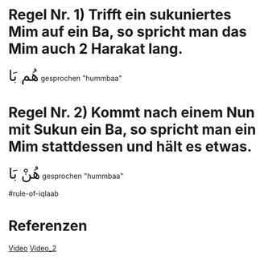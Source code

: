 # Regel Nr. 1) Trifft ein sukuniertes Mim auf ein Ba, so spricht man das Mim auch 2 Harakat lang.

<span style="font-size: 22pt">هُم بَا</span>
gesprochen "hummbaa"

# Regel Nr. 2) Kommt nach einem Nun mit Sukun ein Ba, so spricht man ein Mim stattdessen und hält es etwas.

<span style="font-size: 22pt">هُنْ بَا</span>
gesprochen "hummbaa"

#rule-of-iqlaab

# Referenzen
[Video](https://youtu.be/-vh7b80Eolk)
[Video_2](https://youtu.be/BBRdSEvRrZM)


